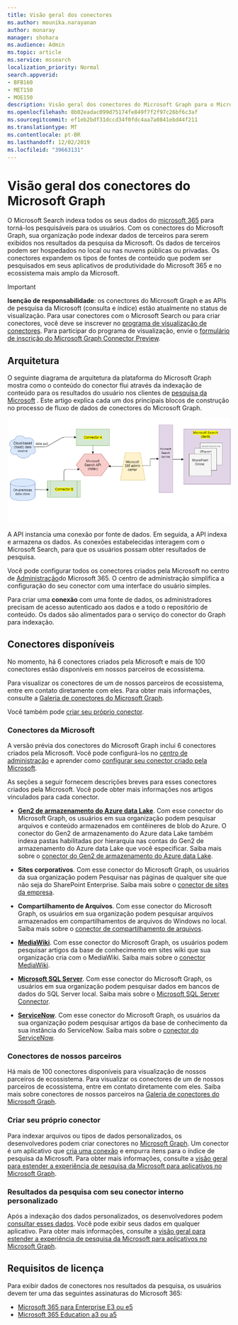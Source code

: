 ```yaml
---
title: Visão geral dos conectores
ms.author: mounika.narayanan
author: monaray
manager: shohara
ms.audience: Admin
ms.topic: article
ms.service: mssearch
localization_priority: Normal
search.appverid:
- BFB160
- MET150
- MOE150
description: Visão geral dos conectores do Microsoft Graph para o Microsoft Search
ms.openlocfilehash: 8b02eadac099d75174fe849f7f2f97c26bf6c3af
ms.sourcegitcommit: ef1eb2bdf31dccd34f0fdc4aa7a0841ebd44f211
ms.translationtype: MT
ms.contentlocale: pt-BR
ms.lasthandoff: 12/02/2019
ms.locfileid: "39663131"
---
```

# <a name="overview-of-microsoft-graph-connectors"></a>Visão geral dos conectores do Microsoft Graph

O Microsoft Search indexa todos os seus dados do [microsoft 365](https://www.microsoft.com/microsoft-365) para torná-los pesquisáveis para os usuários. Com os conectores do Microsoft Graph, sua organização pode indexar dados de terceiros para serem exibidos nos resultados da pesquisa da Microsoft. Os dados de terceiros podem ser hospedados no local ou nas nuvens públicas ou privadas. Os conectores expandem os tipos de fontes de conteúdo que podem ser pesquisados em seus aplicativos de produtividade do Microsoft 365 e no ecossistema mais amplo da Microsoft.

> [!IMPORTANT]
> **Isenção de responsabilidade**: os conectores do Microsoft Graph e as APIs de pesquisa da Microsoft (consulta e índice) estão atualmente no status de visualização. Para usar conectores com o Microsoft Search ou para criar conectores, você deve se inscrever no [programa de visualização de conectores](connectors-preview.md). Para participar do programa de visualização, envie o [formulário de inscrição do Microsoft Graph Connector Preview](https://forms.office.com/Pages/ResponsePage.aspx?id=v4j5cvGGr0GRqy180BHbRxWYgu82J_RFnMMATAS6_chUNVYwNU1CMDNZUDBSSDZKWVo2RDJDRjRLQi4u).

## <a name="architecture"></a>Arquitetura
O seguinte diagrama de arquitetura da plataforma do Microsoft Graph mostra como o conteúdo do conector flui através da indexação de conteúdo para os resultados do usuário nos clientes de [pesquisa da Microsoft](https://docs.microsoft.com/microsoftsearch/overview-microsoft-search) . Este artigo explica cada um dos principais blocos de construção no processo de fluxo de dados de conectores do Microsoft Graph.

![Diagrama: os dados locais e baseados em nuvem são retirados por conectores e indexados pela API do Microsoft Search e, em seguida, o serviço de pesquisa da Microsoft entrega os resultados aos usuários.](media/highlevel-connectors_FINAL.png)

A API instancia uma conexão por fonte de dados. Em seguida, a API indexa e armazena os dados. As conexões estabelecidas interagem com o Microsoft Search, para que os usuários possam obter resultados de pesquisa.

Você pode configurar todos os conectores criados pela Microsoft no centro de [Administração](https://admin.microsoft.com)do Microsoft 365. O centro de administração simplifica a configuração do seu conector com uma interface do usuário simples.

Para criar uma **conexão** com uma fonte de dados, os administradores precisam de acesso autenticado aos dados e a todo o repositório de conteúdo. Os dados são alimentados para o serviço do conector do Graph para indexação.

## <a name="available-connectors"></a>Conectores disponíveis
No momento, há 6 conectores criados pela Microsoft e mais de 100 conectores estão disponíveis em nossos parceiros de ecossistema.

Para visualizar os conectores de um de nossos parceiros de ecossistema, entre em contato diretamente com eles. Para obter mais informações, consulte a [Galeria de conectores do Microsoft Graph](connectors-gallery.md).

Você também pode [criar seu próprio conector](https://docs.microsoft.com/graph/search-concept-overview).

### <a name="connectors-by-microsoft"></a>Conectores da Microsoft
A versão prévia dos conectores do Microsoft Graph inclui 6 conectores criados pela Microsoft. Você pode configurá-los no [centro de administração](https://admin.microsoft.com) e aprender como [configurar seu conector criado pela Microsoft](configure-connector.md).

As seções a seguir fornecem descrições breves para esses conectores criados pela Microsoft. Você pode obter mais informações nos artigos vinculados para cada conector.

- **[Gen2 de armazenamento do Azure data Lake](https://docs.microsoft.com/azure/storage/blobs/data-lake-storage-introduction)**. Com esse conector do Microsoft Graph, os usuários em sua organização podem pesquisar arquivos e conteúdo armazenados em contêineres de blob do Azure. O conector do Gen2 de armazenamento do Azure data Lake também indexa pastas habilitadas por hierarquia nas contas do Gen2 de armazenamento do Azure data Lake que você especificar.
Saiba mais sobre o [conector do Gen2 de armazenamento do Azure data Lake](azure-data-lake-connector.md).

- **Sites corporativos**. Com esse conector do Microsoft Graph, os usuários da sua organização podem Pesquisar nas páginas de qualquer site que não seja do SharePoint Enterprise.
Saiba mais sobre o [conector de sites da empresa](enterprise-web-connector.md).

- **Compartilhamento de Arquivos**. Com esse conector do Microsoft Graph, os usuários em sua organização podem pesquisar arquivos armazenados em compartilhamentos de arquivos do Windows no local.
Saiba mais sobre o [conector de compartilhamento de arquivos](file-share-connector.md).

- **[MediaWiki](https://www.mediawiki.org/wiki/MediaWiki)**. Com esse conector do Microsoft Graph, os usuários podem pesquisar artigos da base de conhecimento em sites wiki que sua organização cria com o MediaWiki.
Saiba mais sobre o [conector MediaWiki](mediawiki-connector.md).

- **[Microsoft SQL Server](https://www.microsoft.com/sql-server/sql-server-2017)**. Com esse conector do Microsoft Graph, os usuários em sua organização podem pesquisar dados em bancos de dados do SQL Server local.
Saiba mais sobre o [Microsoft SQL Server Connector](MSSQL-connector.md).

- **[ServiceNow](https://www.servicenow.com)**. Com esse conector do Microsoft Graph, os usuários da sua organização podem pesquisar artigos da base de conhecimento da sua instância do ServiceNow.
Saiba mais sobre o [conector do ServiceNow](servicenow-connector.md).

### <a name="connectors-from-our-partners"></a>Conectores de nossos parceiros
Há mais de 100 conectores disponíveis para visualização de nossos parceiros de ecossistema. Para visualizar os conectores de um de nossos parceiros de ecossistema, entre em contato diretamente com eles.
Saiba mais sobre conectores de nossos parceiros na [Galeria de conectores do Microsoft Graph](connectors-gallery.md).

### <a name="build-your-own-connector"></a>Criar seu próprio conector
Para indexar arquivos ou tipos de dados personalizados, os desenvolvedores podem criar conectores no [Microsoft Graph](https://developer.microsoft.com/graph/). Um conector é um aplicativo que [cria uma conexão](https://docs.microsoft.com/graph/search-index-manage-connections) e empurra itens para o índice de pesquisa da Microsoft. Para obter mais informações, consulte a [visão geral para estender a experiência de pesquisa da Microsoft para aplicativos no Microsoft Graph](https://docs.microsoft.com/graph/search-concept-overview).

### <a name="search-results-with-your-custom-built-connector"></a>Resultados da pesquisa com seu conector interno personalizado
Após a indexação dos dados personalizados, os desenvolvedores podem [consultar esses dados](https://docs.microsoft.com/graph/search-concept-custom-types). Você pode exibir seus dados em qualquer aplicativo. Para obter mais informações, consulte a [visão geral para estender a experiência de pesquisa da Microsoft para aplicativos no Microsoft Graph](https://docs.microsoft.com/graph/search-concept-overview).

## <a name="license-requirements"></a>Requisitos de licença
Para exibir dados de conectores nos resultados da pesquisa, os usuários devem ter uma das seguintes assinaturas do Microsoft 365:
- <a href="https://www.microsoft.com/microsoft-365/compare-all-microsoft-365-plans" target="_blank">Microsoft 365 para Enterprise E3 ou e5</a>
- <a href="https://www.microsoft.com/microsoft-365/academic/compare-office-365-education-plans?activetab=tab:primaryr1" target="_blank">Microsoft 365 Education a3 ou a5</a>
